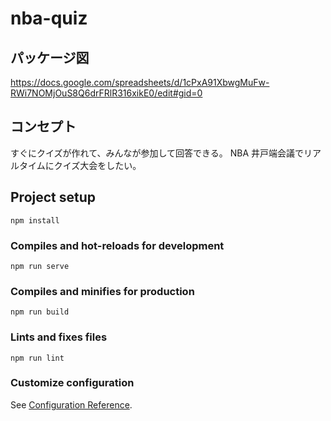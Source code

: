 # nba-quiz

## パッケージ図
https://docs.google.com/spreadsheets/d/1cPxA91XbwgMuFw-RWi7NOMjOuS8Q6drFRlR316xikE0/edit#gid=0


## コンセプト

すぐにクイズが作れて、みんなが参加して回答できる。
NBA 井戸端会議でリアルタイムにクイズ大会をしたい。


## Project setup
```
npm install
```

### Compiles and hot-reloads for development
```
npm run serve
```

### Compiles and minifies for production
```
npm run build
```

### Lints and fixes files
```
npm run lint
```

### Customize configuration
See [Configuration Reference](https://cli.vuejs.org/config/).



